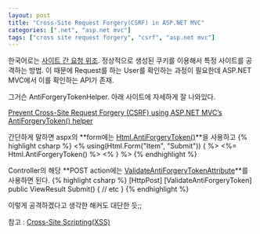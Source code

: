 ```yaml
---
layout: post
title: "Cross-Site Request Forgery(CSRF) in ASP.NET MVC"
categories: [".net", "asp.net mvc"]
tags: ["cross site request forgery", "csrf", "asp.net mvc"]
---
```


한국어로는 [사이트 간 요청 위조][CSRF_kor].
정상적으로 생성된 쿠키를 이용해서 특정 사이트를 공격하는 방법.
이 때문에 Request를 하는 User를 확인하는 과정이 필요한데 ASP.NET MVC에서 이를 확인하는 API가 존재.

그거슨 AntiForgeryTokenHelper. 아래 사이트에 자세하게 잘 나와있다.

[Prevent Cross-Site Request Forgery (CSRF) using ASP.NET MVC’s AntiForgeryToken() helper][AntiForgeryTokenHelper]

간단하게 말하면 aspx의 **form에는 [Html.AntiForgeryToken()][MSDN_AntiForgeryToken]**을 사용하고
{% highlight csharp %}
<% using(Html.Form("Item", "Submit")) { %>
    <%= Html.AntiForgeryToken() %>
    <!-- etc -->
<% } %>
{% endhighlight %}

Controller의 해당 **POST action에는 [ValidateAntiForgeryTokenAttribute][MSDN_ValidateAntiForgeryToken]**를 사용하면 된다.
{% highlight csharp %}
[HttpPost]
[ValidateAntiForgeryToken]
public ViewResult Submit()
{
    // etc
}
{% endhighlight %}

이렇게 공격하겠다고 생각한 해커도 대단한 듯;;

참고 : [Cross-Site Scripting(XSS)][XSS_kor]

[CSRF_kor]: http://ko.wikipedia.org/wiki/%EC%82%AC%EC%9D%B4%ED%8A%B8_%EA%B0%84_%EC%9A%94%EC%B2%AD_%EC%9C%84%EC%A1%B0
[AntiForgeryTokenHelper]: http://blog.stevensanderson.com/2008/09/01/prevent-cross-site-request-forgery-csrf-using-aspnet-mvcs-antiforgerytoken-helper/
[MSDN_AntiForgeryToken]: http://msdn.microsoft.com/en-us/library/system.web.mvc.htmlhelper.antiforgerytoken(v=vs.108).aspx
[MSDN_ValidateAntiForgeryToken]: http://msdn.microsoft.com/en-us/library/system.web.mvc.validateantiforgerytokenattribute(v=vs.108).aspx
[XSS_kor]: http://ko.wikipedia.org/wiki/%EC%82%AC%EC%9D%B4%ED%8A%B8_%EA%B0%84_%EC%8A%A4%ED%81%AC%EB%A6%BD%ED%8C%85 